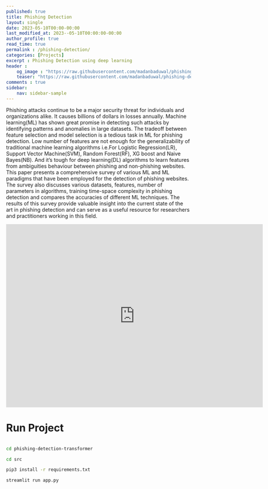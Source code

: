 ```yaml
---
published: true
title: Phishing Detection
layout: single
date: 2023-05-10T00:00-00:00
last_modified_at: 2023--05-10T00:00:00-00:00
author_profile: true
read_time: true
permalink : /phishing-detection/
categories: [Projects]
excerpt : Phishing Detection using deep learning
header :
    og_image : "https://raw.githubusercontent.com/madanbaduwal/phishing-detection-transformer/main/docs/gif.gif"
    teaser: "https://raw.githubusercontent.com/madanbaduwal/phishing-detection-transformer/main/docs/gif.gif"
comments : true
sidebar:
    nav: sidebar-sample
---
```


Phishing attacks continue to be a major security threat
for individuals and organizations alike. It causes billions
of dollars in losses annually. Machine learning(ML) has
shown great promise in detecting such attacks by identifying patterns and anomalies in large datasets. The tradeoff between feature selection and model selection is a tedious task in ML for phishing detection. Low number
of features are not enough for the generalizability of traditional machine learning algorithms i.e.For Logistic Regression(LR), Support Vector Machine(SVM), Random Forest(RF), XG boost and Naive Bayes(NB). And it’s tough for
deep learning(DL) algorithms to learn features from ambiguities behaviour between phishing and non-phishing websites. This paper presents a comprehensive survey of various ML and ML paradigms that have been employed for
the detection of phishing websites. The survey also discusses various datasets, features, number of parameters in
algorithms, training time-space complexity in phishing detection and compares the accuracies of different ML techniques. The results of this survey provide valuable insight
into the current state of the art in phishing detection and can
serve as a useful resource for researchers and practitioners
working in this field.


<iframe width="700" height="500" src="https://raw.githubusercontent.com/madanbaduwal/phishing-detection-transformer/main/docs/gif.gif" frameborder="0" allow="accelerometer; autoplay; encrypted-media; gyroscope; picture-in-picture" allowfullscreen></iframe>

<br>

# Run Project 

```bash

cd phishing-detection-transformer

cd src

pip3 install -r requirements.txt

streamlit run app.py

```
